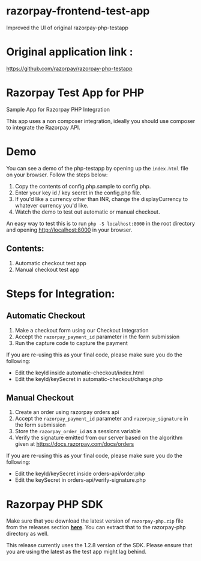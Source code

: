 # razorpay-frontend-test-app

Improved the UI of original razorpay-php-testapp

# Original application link :

https://github.com/razorpay/razorpay-php-testapp

# Razorpay Test App for PHP

Sample App for Razorpay PHP Integration

This app uses a non composer integration, ideally you should use composer to integrate the Razorpay API.

# Demo

You can see a demo of the php-testapp by opening up the `index.html` file on your browser. Follow the steps below:

1. Copy the contents of config.php.sample to config.php.
2. Enter your key id / key secret in the config.php file.
3. If you'd like a currency other than INR, change the displayCurrency to whatever currency you'd like.
4. Watch the demo to test out automatic or manual checkout.

An easy way to test this is to run `php -S localhost:8000` in the root directory
and opening <http://localhost:8000> in your browser.

## Contents:

1. Automatic checkout test app
2. Manual checkout test app

# Steps for Integration:

## Automatic Checkout

1. Make a checkout form using our Checkout Integration
2. Accept the `razorpay_payment_id` parameter in the form submission
3. Run the capture code to capture the payment

If you are re-using this as your final code, please make sure you do the following:

- Edit the keyId inside automatic-checkout/index.html
- Edit the keyId/keySecret in automatic-checkout/charge.php

## Manual Checkout

1. Create an order using razorpay orders api
2. Accept the `razorpay_payment_id` parameter and `razorpay_signature` in the form submission
3. Store the `razorpay_order_id` as a sessions variable
4. Verify the signature emitted from our server based on the algorithm given at https://docs.razorpay.com/docs/orders

If you are re-using this as your final code, please make sure you do the following:

- Edit the keyId/keySecret inside orders-api/order.php
- Edit the keySecret in orders-api/verify-signature.php

# Razorpay PHP SDK

Make sure that you download the latest version of `razorpay-php.zip` file from
the releases section **[here](https://github.com/razorpay/razorpay-php/releases)**.
You can extract that to the razorpay-php directory as well.

This release currently uses the 1.2.8 version of the SDK. Please ensure that you are
using the latest as the test app might lag behind.
